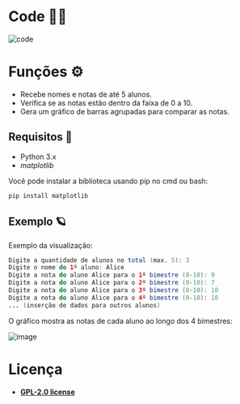 # Code 👨‍💻
![code](https://github.com/user-attachments/assets/c1c5c80c-068f-4934-9942-1763dfc3e29e)

# Funções ⚙
- Recebe nomes e notas de até 5 alunos.
- Verifica se as notas estão dentro da faixa de 0 a 10.
- Gera um gráfico de barras agrupadas para comparar as notas.

## Requisitos 💫
- Python 3.x
- _matplotlib_

Você pode instalar a biblioteca usando pip no cmd ou bash:
```console
pip install matplotlib
```

## Exemplo 🪐
Exemplo da visualização:

```java
Digite a quantidade de alunos no total (max. 5): 3
Digite o nome do 1º aluno: Alice
Digite a nota do aluno Alice para o 1º bimestre (0-10): 9
Digite a nota do aluno Alice para o 2º bimestre (0-10): 7
Digite a nota do aluno Alice para o 3º bimestre (0-10): 10
Digite a nota do aluno Alice para o 4º bimestre (0-10): 10
... (inserção de dados para outros alunos)
```
O gráfico mostra as notas de cada aluno ao longo dos 4 bimestres:

![image](https://github.com/user-attachments/assets/941debed-fdcc-427c-9269-1b2fc5ef9d24)


# Licença
- [**GPL-2.0 license**](https://github.com/rafaelsantosmp4/classgrafics/blob/master/LICENSE)
